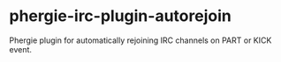# phergie-irc-plugin-autorejoin
Phergie plugin for automatically rejoining IRC channels on PART or KICK event.
